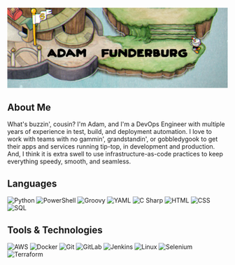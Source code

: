 ![](https://raw.githubusercontent.com/agfunderburg10/agfunderburg10/main/img/name_banner.png)

## About Me
What's buzzin', cousin? I'm Adam, and I'm a DevOps Engineer with multiple years of experience in test, build, and deployment automation. I love to work with teams with no gammin', grandstandin', or gobbledygook to get their apps and services running tip-top, in development and production. And, I think it is extra swell to use infrastructure-as-code practices to keep everything speedy, smooth, and seamless.  

## Languages
![Python](https://img.shields.io/badge/-Python-000?&logo=Python)
![PowerShell](https://img.shields.io/badge/-PowerShell-000?&logo=PowerShell)
![Groovy](https://img.shields.io/badge/-ApacheGroovy-000?&logo=ApacheGroovy)
![YAML](https://img.shields.io/badge/-YAML-000?&logo=YAML)
![C Sharp](https://img.shields.io/badge/-CSharp-000?&logo=CSharp)
![HTML](https://img.shields.io/badge/-HTML-000?&logo=HTML5)
![CSS](https://img.shields.io/badge/-CSS-000?&logo=CSS3)
![SQL](https://img.shields.io/badge/-SQL-000)


## Tools & Technologies
![AWS](https://img.shields.io/badge/-AWS-000?&logo=Amazon-AWS&logoColor=F90)
![Docker](https://img.shields.io/badge/-Docker-000?&logo=Docker)
![Git](https://img.shields.io/badge/-Git-000?&logo=Git)
![GitLab](https://img.shields.io/badge/-GitLab-000?&logo=GitLab)
![Jenkins](https://img.shields.io/badge/-Jenkins-000?&logo=Jenkins)
![Linux](https://img.shields.io/badge/-Linux-000?&logo=Linux)
![Selenium](https://img.shields.io/badge/-Selenium-000?&logo=Selenium)
![Terraform](https://img.shields.io/badge/-Terraform-000?&logo=terraform)